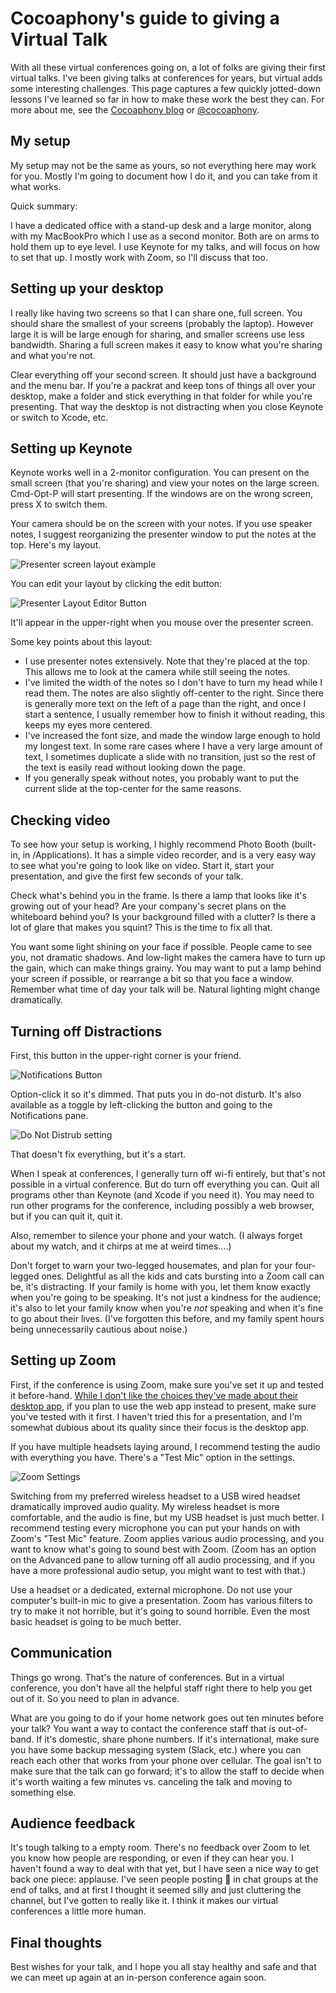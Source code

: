 # Cocoaphony's guide to giving a Virtual Talk

With all these virtual conferences going on, a lot of folks are giving their first virtual talks. I've been giving talks at conferences for years, but virtual adds some interesting challenges. This page captures a few quickly jotted-down lessons I've learned so far in how to make these work the best they can. For more about me, see the [Cocoaphony blog](https://robnapier.net) or [@cocoaphony](http://twitter.com/cocoaphony/status/1258791650501033985).

## My setup

My setup may not be the same as yours, so not everything here may work for you. Mostly I'm going to document how I do it,
and you can take from it what works.

Quick summary: 

I have a dedicated office with a stand-up desk and a large monitor, along with my MacBookPro which I use as a second monitor.
Both are on arms to hold them up to eye level. I use Keynote for my talks, and will focus on how to set that up. I mostly
work with Zoom, so I'll discuss that too.

## Setting up your desktop

I really like having two screens so that I can share one, full screen. You should share the smallest of your screens (probably
the laptop). However large it is will be large enough for sharing, and smaller screens use less bandwidth. Sharing a full
screen makes it easy to know what you're sharing and what you're not.

Clear everything off your second screen. It should just have a background and the menu bar. If you're a packrat and keep
tons of things all over your desktop, make a folder and stick everything in that folder for while you're presenting. That
way the desktop is not distracting when you close Keynote or switch to Xcode, etc.

## Setting up Keynote

Keynote works well in a 2-monitor configuration. You can present on the small screen (that you're sharing) and view your notes
on the large screen. Cmd-Opt-P will start presenting. If the windows are on the wrong screen, press X to switch them.

Your camera should be on the screen with your notes. If you use speaker notes, I suggest reorganizing the presenter window
to put the notes at the top. Here's my layout.

![Presenter screen layout example](https://github.com/rnapier/virtual-conf-howto/raw/master/Presenter%20Screen%20Layout.png)

You can edit your layout by clicking the edit button:

![Presenter Layout Editor Button](https://github.com/rnapier/virtual-conf-howto/raw/master/Presenter%20Layout%20Editor.png)

It'll appear in the upper-right when you mouse over the presenter screen.

Some key points about this layout:

* I use presenter notes extensively. Note that they're placed at the top. This allows me to look at the camera while still seeing the notes.
* I've limited the width of the notes so I don't have to turn my head while I read them. The notes are also slightly off-center to the right. Since there is generally more text on the left of a page than the right, and once I start a sentence, I usually remember how to finish it without reading, this keeps my eyes more centered.
* I've increased the font size, and made the window large enough to hold my longest text. In some rare cases where I have a very large amount of text, I sometimes duplicate a slide with no transition, just so the rest of the text is easily read without looking down the page.
* If you generally speak without notes, you probably want to put the current slide at the top-center for the same reasons.

## Checking video

To see how your setup is working, I highly recommend Photo Booth (built-in, in /Applications). It has a simple video recorder, and is a very easy way to see what you're going to look like on video. Start it, start your presentation, and give the first few seconds of your talk.

Check what's behind you in the frame. Is there a lamp that looks like it's growing out of your head? Are your company's secret plans on the whiteboard behind you? Is your background filled with a clutter? Is there a lot of glare that makes you squint? This is the time to fix all that.

You want some light shining on your face if possible. People came to see you, not dramatic shadows. And low-light makes the camera have to turn up the gain, which can make things grainy. You may want to put a lamp behind your screen if possible, or rearrange a bit so that you face a window. Remember what time of day your talk will be. Natural lighting might change dramatically.

## Turning off Distractions

First, this button in the upper-right corner is your friend.

![Notifications Button](https://github.com/rnapier/virtual-conf-howto/raw/master/Notifications%20Button.png)

Option-click it so it's dimmed. That puts you in do-not disturb. It's also available as a toggle by left-clicking the button and going to the Notifications pane.

![Do Not Distrub setting](https://github.com/rnapier/virtual-conf-howto/raw/master/Do%20Not%20Disturb.png)

That doesn't fix everything, but it's a start. 

When I speak at conferences, I generally turn off wi-fi entirely, but that's not possible in a virtual conference. But do turn off everything you can. Quit all programs other than Keynote (and Xcode if you need it). You may need to run other programs for the conference, including possibly a web browser, but if you can quit it, quit it.

Also, remember to silence your phone and your watch. (I always forget about my watch, and it chirps at me at weird times....)

Don't forget to warn your two-legged housemates, and plan for your four-legged ones. Delightful as all the kids and cats bursting into a Zoom call can be, it's distracting. If your family is home with you, let them know exactly when you're going to be speaking. It's not just a kindness for the audience; it's also to let your family know when you're *not* speaking and when it's fine to go about their lives. (I've forgotten this before, and my family spent hours being unnecessarily cautious about noise.)

## Setting up Zoom

First, if the conference is using Zoom, make sure you've set it up and tested it before-hand. [While I don't like the choices they've made about their desktop app](https://www.tomsguide.com/news/zoom-security-privacy-woes), if you plan to use the web app instead to present, make sure you've tested with it first. I haven't tried this for a presentation, and I'm somewhat dubious about its quality since their focus is the desktop app.

If you have multiple headsets laying around, I recommend testing the audio with everything you have. There's a "Test Mic" option in the settings.

![Zoom Settings](https://github.com/rnapier/virtual-conf-howto/raw/master/Zoom%20Settings.png)

Switching from my preferred wireless headset to a USB wired headset dramatically improved audio quality. My wireless headset is more comfortable, and the audio is fine, but my USB headset is just much better. I recommend testing every microphone you can put your hands on with Zoom's "Test Mic" feature. Zoom applies various audio processing, and you want to know what's going to sound best with Zoom. (Zoom has an option on the Advanced pane to allow turning off all audio processing, and if you have a more professional audio setup, you might want to test with that.)

Use a headset or a dedicated, external microphone. Do not use your computer's built-in mic to give a presentation. Zoom has various filters to try to make it not horrible, but it's going to sound horrible. Even the most basic headset is going to be much better.

## Communication

Things go wrong. That's the nature of conferences. But in a virtual conference, you don't have all the helpful staff right there to help you get out of it. So you need to plan in advance.

What are you going to do if your home network goes out ten minutes before your talk? You want a way to contact the conference staff that is out-of-band. If it's domestic, share phone numbers. If it's international, make sure you have some backup messaging system (Slack, etc.) where you can reach each other that works from your phone over cellular. The goal isn't to make sure that the talk can go forward; it's to allow the staff to decide when it's worth waiting a few minutes vs. canceling the talk and moving to something else.

## Audience feedback

It's tough talking to a empty room. There's no feedback over Zoom to let you know how people are responding, or even if they can hear you. I haven't found a way to deal with that yet, but I have seen a nice way to get back one piece: applause. I've seen people posting 👏 in chat groups at the end of talks, and at first I thought it seemed silly and just cluttering the channel, but I've gotten to really like it. I think it makes our virtual conferences a little more human.

## Final thoughts

Best wishes for your talk, and I hope you all stay healthy and safe and that we can meet up again at an in-person conference again soon. 

